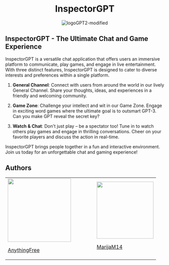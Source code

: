 
<div align="center">
  <h1>InspectorGPT</h1>
  <img src="https://github.com/AnythingFree/InspectorGPT/assets/93827376/70e576b5-a4c5-481d-9e4b-4053a6426846" alt="logoGPT2-modified">
</div>




## InspectorGPT - The Ultimate Chat and Game Experience

InspectorGPT is a versatile chat application that offers users an immersive platform to communicate, play games, and engage in live entertainment. With three distinct features, InspectorGPT is designed to cater to diverse interests and preferences within a single platform.

1. **General Channel**: Connect with users from around the world in our lively General Channel. Share your thoughts, ideas, and experiences in a friendly and welcoming community.

2. **Game Zone**: Challenge your intellect and wit in our Game Zone. Engage in exciting word games where the ultimate goal is to outsmart GPT-3. Can you make GPT reveal the secret key?

3. **Watch & Chat**: Don't just play – be a spectator too! Tune in to watch others play games and engage in thrilling conversations. Cheer on your favorite players and discuss the action in real-time.

InspectorGPT brings people together in a fun and interactive environment. Join us today for an unforgettable chat and gaming experience!

## Authors
<div align="center">
  <table>
    <tr>
      <td>
        <img src="https://github.com/AnythingFree/InspectorGPT/assets/93827376/b54d95bb-0669-4af8-98ea-101739c096e9" width="200">
        <br>
        <p><a href=https://github.com/AnythingFree>AnythingFree</p>
      </td>
      <td width="50"></td> <!-- This creates space between the images -->
      <td>
        <img src="https://github.com/AnythingFree/InspectorGPT/assets/93827376/9b1babc2-3f2c-47f5-b2cd-f0041cfca35d" width="180">
        <br>
        <p><a href=https://github.com/MarijaM14>MarijaM14</p>
      </td>
    </tr>
  </table>
</div>

